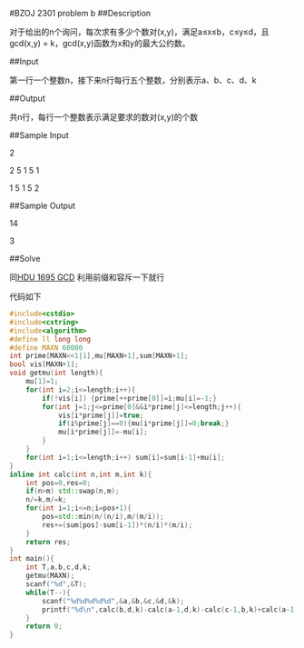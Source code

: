 #BZOJ 2301 problem b
##Description

对于给出的n个询问，每次求有多少个数对(x,y)，满足a≤x≤b，c≤y≤d，且gcd(x,y) = k，gcd(x,y)函数为x和y的最大公约数。

##Input

第一行一个整数n，接下来n行每行五个整数，分别表示a、b、c、d、k

##Output

共n行，每行一个整数表示满足要求的数对(x,y)的个数

##Sample Input

2

2 5 1 5 1

1 5 1 5 2

##Sample Output

14

3

##Solve

同[HDU 1695 GCD](/HDU/p1695.md) 利用前缀和容斥一下就行

代码如下
```cpp
#include<cstdio>
#include<cstring>
#include<algorithm>
#define ll long long
#define MAXN 60000
int prime[MAXN<<1|1],mu[MAXN+1],sum[MAXN+1];
bool vis[MAXN+1];
void getmu(int length){
	mu[1]=1;
	for(int i=2;i<=length;i++){
		if(!vis[i]) {prime[++prime[0]]=i;mu[i]=-1;}
		for(int j=1;j<=prime[0]&&i*prime[j]<=length;j++){
			vis[i*prime[j]]=true;
			if(i%prime[j]==0){mu[i*prime[j]]=0;break;}
			mu[i*prime[j]]=-mu[i];
		}
	}
	for(int i=1;i<=length;i++) sum[i]=sum[i-1]+mu[i];
}
inline int calc(int n,int m,int k){
	int pos=0,res=0;
	if(n>m) std::swap(n,m);
	n/=k,m/=k;
	for(int i=1;i<=n;i=pos+1){
		pos=std::min(n/(n/i),m/(m/i));
		res+=(sum[pos]-sum[i-1])*(n/i)*(m/i);
	}
	return res;
}
int main(){
	int T,a,b,c,d,k;
	getmu(MAXN);
	scanf("%d",&T);
	while(T--){
		scanf("%d%d%d%d%d",&a,&b,&c,&d,&k);
		printf("%d\n",calc(b,d,k)-calc(a-1,d,k)-calc(c-1,b,k)+calc(a-1,c-1,k));
	}
	return 0;
}
```